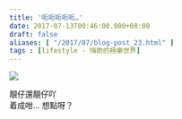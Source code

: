 ```yaml
---
title: '呃呃呃呃呃…'
date: 2017-07-13T00:46:00.000+08:00
draft: false
aliases: [ "/2017/07/blog-post_23.html" ]
tags : [lifestyle - 嗨啲的極樂世界]
---
```


![](/images/jyhhkig.JPG)

靚仔還靚仔吖  
着成咁… 想點呀？
